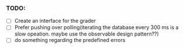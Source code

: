 ### TODO: 
- [ ] Create an interface for the grader
- [ ] Prefer pushing over polling(iterating the database every 300 ms is a slow opeation. maybe use the observable design pattern??)
- [ ] do something regarding the predefined errors 
